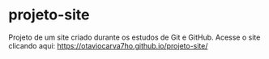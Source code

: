 # projeto-site
 Projeto de um site criado durante os estudos de Git e GitHub. Acesse o site clicando aqui:
 https://otaviocarva7ho.github.io/projeto-site/

